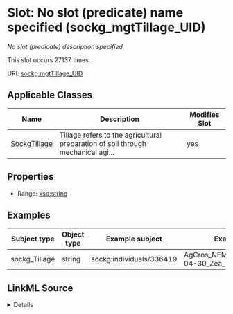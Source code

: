 

# Slot: No slot (predicate) name specified (sockg_mgtTillage_UID)


_No slot (predicate) description specified_






This slot occurs 27137 times.


URI: [sockg:mgtTillage_UID](https://idir.uta.edu/sockg-ontology/docs/mgtTillage_UID)



<!-- no inheritance hierarchy -->





## Applicable Classes

| Name | Description | Modifies Slot |
| --- | --- | --- |
| [SockgTillage](../classes/SockgTillage.md) | Tillage refers to the agricultural preparation of soil through mechanical agi... |  yes  |







## Properties

* Range: [xsd:string](http://www.w3.org/2001/XMLSchema#string)






## Examples

| Subject type | Object type | Example subject | Example object | Occurrences |
| --- | --- | --- | --- | --- |
| sockg_Tillage | string | sockg:individuals/336419 | AgCros_NEMLTCRS_105N_1987-04-30_Zea_mays_Corn_ | 27137 |




## LinkML Source

<details>

```yaml
name: sockg_mgtTillage_UID
annotations:
  count:
    tag: count
    value: 27137
description: No slot (predicate) description specified
title: No slot (predicate) name specified
examples:
- object:
    example_object: AgCros_NEMLTCRS_105N_1987-04-30_Zea_mays_Corn_
    example_object_type: string
    example_predicate: sockg:mgtTillage_UID
    example_subject: sockg:individuals/336419
    example_subject_type: sockg_Tillage
from_schema: soc-kg
rank: 1000
domain: sockg_Tillage
slot_uri: sockg:mgtTillage_UID
alias: sockg_mgtTillage_UID
domain_of:
- sockg_Tillage
range: string

```
</details>
